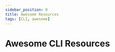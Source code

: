 ```yaml
---
sidebar_position: 0
title: Awesome Resources
tags: [CLI, awesome]
---
```


# Awesome CLI Resources #
